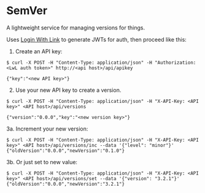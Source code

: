 # SemVer

A lightweight service for managing versions for things.

Uses [Login With Link](http://login-with.link) to generate JWTs for auth, then proceed like this:

1. Create an API key:

```
$ curl -X POST -H "Content-Type: application/json" -H "Authorization: <LwL auth token>" http://<api host>/api/apikey

{"key":"<new API key>"}
```

2. Use your new API key to create a version.

```
$ curl -X POST -H "Content-Type: application/json" -H "X-API-Key: <API key>" <API host>/api/versions

{"version":"0.0.0","key":"<new version key>"}

```

3a. Increment your new version:

```
$ curl -X POST -H "Content-Type: application/json" -H "X-API-Key: <API key>" <API host>/api/versions/inc --data '{"level": "minor"}'
{"oldVersion":"0.0.0","newVersion":"0.1.0"}
```

3b. Or just set to new value:

```
$ curl -X POST -H "Content-Type: application/json" -H "X-API-Key: <API key>" <API host>/api/versions/set --data '{"version": "3.2.1"}'
{"oldVersion":"0.0.0","newVersion":"3.2.1"}
```

